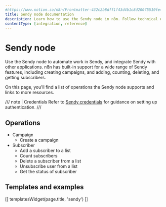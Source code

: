 ```yaml
---
#https://www.notion.so/n8n/Frontmatter-432c2b8dff1f43d4b1c8d20075510fe4
title: Sendy node documentation
description: Learn how to use the Sendy node in n8n. Follow technical documentation to integrate Sendy node into your workflows.
contentType: [integration, reference]
---
```


# Sendy node

Use the Sendy node to automate work in Sendy, and integrate Sendy with other applications. n8n has built-in support for a wide range of Sendy features, including creating campaigns, and adding, counting, deleting, and getting subscribers.

On this page, you'll find a list of operations the Sendy node supports and links to more resources.

/// note | Credentials
Refer to [Sendy credentials](/integrations/builtin/credentials/sendy/) for guidance on setting up authentication. 
///

## Operations

* Campaign
    * Create a campaign
* Subscriber
    * Add a subscriber to a list
    * Count subscribers
    * Delete a subscriber from a list
    * Unsubscribe user from a list
    * Get the status of subscriber

## Templates and examples

<!-- see https://www.notion.so/n8n/Pull-in-templates-for-the-integrations-pages-37c716837b804d30a33b47475f6e3780 -->
[[ templatesWidget(page.title, 'sendy') ]]
